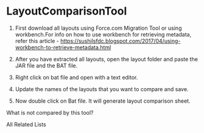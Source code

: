 # LayoutComparisonTool

1. First download all layouts using Force.com Migration Tool or using workbench.For info on how to use workbench for retrieving metadata, refer this article - https://sushilsfdc.blogspot.com/2017/04/using-workbench-to-retrieve-metadata.html

2. After you have extracted all layouts, open the layout folder and paste the JAR file and the BAT file. 

3. Right click on bat file and open with a text editor. 

4. Update the names of the layouts that you want to compare and save.

5. Now double click on Bat file. It will generate layout comparison sheet. 

What is not compared by this tool?

All Related Lists
